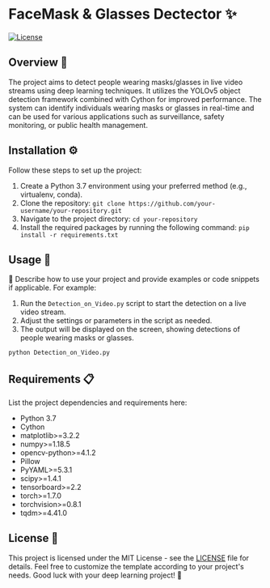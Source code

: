 
# FaceMask & Glasses Dectector ✨

[![License](https://img.shields.io/badge/License-MIT-blue.svg)](LICENSE)

## Overview 📌
The project aims to detect people wearing masks/glasses in live video streams using deep learning techniques. It utilizes the YOLOv5 object detection framework combined with Cython for improved performance. The system can identify individuals wearing masks or glasses in real-time and can be used for various applications such as surveillance, safety monitoring, or public health management.

## Installation ⚙️

Follow these steps to set up the project:

1. Create a Python 3.7 environment using your preferred method (e.g., virtualenv, conda).
2. Clone the repository: `git clone https://github.com/your-username/your-repository.git`
3. Navigate to the project directory: `cd your-repository`
4. Install the required packages by running the following command: `pip install -r requirements.txt`

## Usage 🚀

🔧 Describe how to use your project and provide examples or code snippets if applicable. For example:

1. Run the `Detection_on_Video.py` script to start the detection on a live video stream.
2. Adjust the settings or parameters in the script as needed.
3. The output will be displayed on the screen, showing detections of people wearing masks or glasses.

```python
python Detection_on_Video.py
```

## Requirements 📋

List the project dependencies and requirements here:

- Python 3.7
- Cython
- matplotlib>=3.2.2
- numpy>=1.18.5
- opencv-python>=4.1.2
- Pillow
- PyYAML>=5.3.1
- scipy>=1.4.1
- tensorboard>=2.2
- torch>=1.7.0
- torchvision>=0.8.1
- tqdm>=4.41.0

## License 📄

This project is licensed under the MIT License - see the [LICENSE](LICENSE) file for details.
Feel free to customize the template according to your project's needs. Good luck with your deep learning project! 🎉
